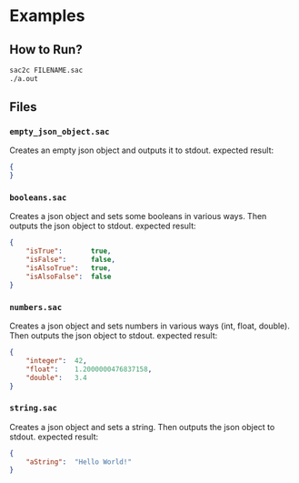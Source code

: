 # Examples
## How to Run?
```bash
sac2c FILENAME.sac
./a.out
```
## Files
### `empty_json_object.sac`
Creates an empty json object and outputs it to stdout.
expected result:
```json
{
}
```

### `booleans.sac`
Creates a json object and sets some booleans in various ways.
Then outputs the json object to stdout.
expected result:
```json
{
	"isTrue":		true,
	"isFalse":		false,
	"isAlsoTrue":	true,
	"isAlsoFalse":	false
}
```

### `numbers.sac`
Creates a json object and sets numbers in various ways (int, float, double).
Then outputs the json object to stdout.
expected result:
```json
{
	"integer":	42,
	"float":	1.2000000476837158,
	"double":	3.4
}
```

### `string.sac`
Creates a json object and sets a string.
Then outputs the json object to stdout.
expected result:
```json
{
	"aString":	"Hello World!"
}
```
